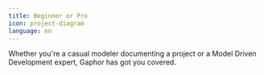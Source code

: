 ```yaml
---
title: Beginner or Pro
icon: project-diagram
language: en
---
```


Whether you're a casual modeler documenting a project or a Model Driven Development expert, Gaphor has got you covered.